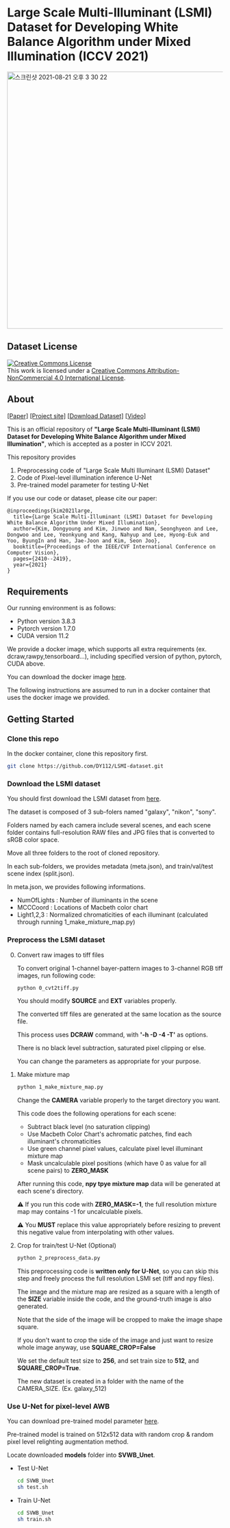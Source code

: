 # Large Scale Multi-Illuminant (LSMI) Dataset for Developing White Balance Algorithm under Mixed Illumination (ICCV 2021)

<img width="600" alt="스크린샷 2021-08-21 오후 3 30 22" src="https://user-images.githubusercontent.com/24367643/130312876-5b2955c2-0176-4e87-ba90-7c466fa3961b.png">

<!-- ABOUT THE PROJECT -->
## Dataset License
<a rel="license" href="http://creativecommons.org/licenses/by-nc/4.0/"><img alt="Creative Commons License" style="border-width:0" src="https://i.creativecommons.org/l/by-nc/4.0/88x31.png" /></a><br />This work is licensed under a <a rel="license" href="http://creativecommons.org/licenses/by-nc/4.0/">Creative Commons Attribution-NonCommercial 4.0 International License</a>.

## About
[[Paper]](https://dykim.me/publication/lsmi/LSMI.pdf)
[[Project site]](https://dykim.me/publication/lsmi/) 
[[Download Dataset]](https://drive.google.com/drive/folders/1m0Jt6vTkRJi_iMDDnhcW79QmE48MGVUP?usp=sharing)
[[Video]](https://youtu.be/i8OAdYryig0)

This is an official repository of **"Large Scale Multi-Illuminant (LSMI) Dataset for Developing White Balance Algorithm under Mixed Illumination"**, which is accepted as a poster in ICCV 2021.

This repository provides  
1. Preprocessing code of "Large Scale Multi Illuminant (LSMI) Dataset"
2. Code of Pixel-level illumination inference U-Net
3. Pre-trained model parameter for testing U-Net

If you use our code or dataset, please cite our paper:
```
@inproceedings{kim2021large,
  title={Large Scale Multi-Illuminant (LSMI) Dataset for Developing White Balance Algorithm Under Mixed Illumination},
  author={Kim, Dongyoung and Kim, Jinwoo and Nam, Seonghyeon and Lee, Dongwoo and Lee, Yeonkyung and Kang, Nahyup and Lee, Hyong-Euk and Yoo, ByungIn and Han, Jae-Joon and Kim, Seon Joo},
  booktitle={Proceedings of the IEEE/CVF International Conference on Computer Vision},
  pages={2410--2419},
  year={2021}
}
```

## Requirements
Our running environment is as follows:

- Python version 3.8.3
- Pytorch version 1.7.0
- CUDA version 11.2

We provide a docker image, which supports all extra requirements (ex. dcraw,rawpy,tensorboard...), including specified version of python, pytorch, CUDA above.

You can download the docker image [here](https://hub.docker.com/r/dongyoung95/torch1.7_lsmi).

The following instructions are assumed to run in a docker container that uses the docker image we provided.

<!-- GETTING STARTED -->
## Getting Started
### Clone this repo
In the docker container, clone this repository first.

```sh
git clone https://github.com/DY112/LSMI-dataset.git
```

### Download the LSMI dataset
You should first download the LSMI dataset from [here](https://drive.google.com/drive/).

The dataset is composed of 3 sub-folers named "galaxy", "nikon", "sony".

Folders named by each camera include several scenes, and each scene folder contains full-resolution RAW files and JPG files that is converted to sRGB color space.

Move all three folders to the root of cloned repository.

In each sub-folders, we provides metadata (meta.json), and train/val/test scene index (split.json).

In meta.json, we provides following informations.

- NumOfLights : Number of illuminants in the scene
- MCCCoord : Locations of Macbeth color chart
- Light1,2,3 : Normalized chromaticities of each illuminant (calculated through running 1_make_mixture_map.py)


### Preprocess the LSMI dataset

0. Convert raw images to tiff files  
   
   To convert original 1-channel bayer-pattern images to 3-channel RGB tiff images, run following code:

   ```sh
   python 0_cvt2tiff.py
   ```
   You should modify **SOURCE** and **EXT** variables properly.

   The converted tiff files are generated at the same location as the source file.

   This process uses **DCRAW** command, with **'-h -D -4 -T'** as options.

   There is no black level subtraction, saturated pixel clipping or else.

   You can change the parameters as appropriate for your purpose.

1. Make mixture map
   ```sh
   python 1_make_mixture_map.py
   ```
   Change the **CAMERA** variable properly to the target directory you want.

   This code does the following operations for each scene:

   - Subtract black level (no saturation clipping)
   - Use Macbeth Color Chart's achromatic patches, find each illuminant's chromaticities
   - Use green channel pixel values, calculate pixel level illuminant mixture map
   - Mask uncalculable pixel positions (which have 0 as value for all scene pairs) to **ZERO_MASK**
   
   After running this code, **npy tpye mixture map** data will be generated at each scene's directory.

   :warning: If you run this code with **ZERO_MASK=-1**, the full resolution mixture map may contains -1 for uncalculable pixels.

   :warning: You **MUST** replace this value appropriately before resizing to prevent this negative value from interpolating with other values.

2. Crop for train/test U-Net (Optional)
   ```sh
   python 2_preprocess_data.py
   ```

   This preprocessing code is **written only for U-Net**, so you can skip this step and freely process the full resolution LSMI set (tiff and npy files).

   The image and the mixture map are resized as a square with a length of the **SIZE** variable inside the code, and the ground-truth image is also generated.
   
   Note that the side of the image will be cropped to make the image shape square.
   
   If you don't want to crop the side of the image and just want to resize whole image anyway, use **SQUARE_CROP=False**

   We set the default test size to **256**, and set train size to **512**, and **SQUARE_CROP=True**.

   The new dataset is created in a folder with the name of the CAMERA_SIZE. (Ex. galaxy_512)

### Use U-Net for pixel-level AWB

You can download pre-trained model parameter [here](https://drive.google.com/drive/folders/1m0Jt6vTkRJi_iMDDnhcW79QmE48MGVUP?usp=sharing).

Pre-trained model is trained on 512x512 data with random crop & random pixel level relighting augmentation method.

Locate downloaded **models** folder into **SVWB_Unet**.

- Test U-Net  
  ```sh
  cd SVWB_Unet
  sh test.sh
  ```

- Train U-Net
  ```sh
  cd SVWB_Unet
  sh train.sh
  ```


<!-- 
## Acknowledgements

* []()
* []()
* []()
 -->

